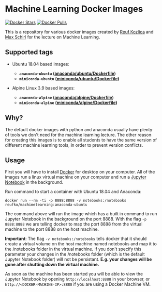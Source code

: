 # Machine Learning Docker Images

[![Docker Stars](https://img.shields.io/docker/stars/reufko/machinelearning.svg)][hub]
[![Docker Pulls](https://img.shields.io/docker/pulls/reufko/machinelearning.svg)][hub]

[hub]: https://hub.docker.com/r/reufko/machinelearning

This is a repository for various docker images created by [Reuf Kozlica](https://github.com/reufko) and [Max Schirl](https://github.com/mschirl) for the lecture on Machine Learning.

## Supported tags
* Ubuntu 18.04 based images:
  * **`anaconda-ubuntu` ([anaconda/ubuntu/Dockerfile](https://github.com/reufko/docker-images/blob/master/anaconda/ubuntu/Dockerfile))**
  * **`miniconda-ubuntu` ([miniconda/ubuntu/Dockerfile](https://github.com/reufko/docker-images/blob/master/miniconda/ubuntu/Dockerfile))**
  
* Alpine Linux 3.9 based images:
  * **`anaconda-alpine` ([anaconda/alpine/Dockerfile](https://github.com/reufko/docker-images/blob/master/anaconda/alpine/Dockerfile))**
  * **`miniconda-alpine` ([miniconda/alpine/Dockerfile](https://github.com/reufko/docker-images/blob/master/miniconda/alpine/Dockerfile))**
  
## Why?
The default docker images with python and anaconda usually have plenty of tools we don't need for the machine learning lecture. 
The other reason for creating this images is to enable all students to have the same version of different machine learning tools, 
in order to prevent version conflicts.

## Usage
First you will have to install [Docker](https://docker.com/get-started) for desktop on your computer. 
All of the images run a linux virtual machine on your computer and run a [Jupyter Notebook](https://jupyter.org/) in the background. 

Run command to start a container with Ubuntu 18.04 and Anaconda:

```shell
docker run --rm -ti -p 8888:8888 -v notebooks:/notebooks reufko/machinelearning:anaconda-ubuntu 
```
The command above will run the image which has a built in command to run Jupyter Notebook in the background on the port 8888. 
With the flag `-p 8888:8888` we are telling docker to map the port 8888 from the virtual machine to the port 8888 on the host machine.

**Important**: The flag `-v notebooks:/notebooks` tells docker that it should create a virtual volume on the host machine named notebooks and map 
it to the /notebooks folder in the virtual machine. If you don't specify this parameter your changes in the /notebooks folder 
(which is the default Jupyter Notebook folder) will not be persistant. **E.g. your changes will be gone after shutting down the virtual machine.**

As soon as the machine has been started you will be able to view the Jupyter Notebook by opening `http://localhost:8888` in your browser, 
or `http://<DOCKER-MACHINE-IP>:8888` if you are using a Docker Machine VM.
